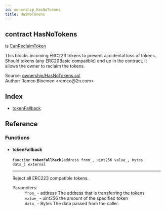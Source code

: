 ```yaml
---
id: ownership_HasNoTokens
title: HasNoTokens
---
```


<div class="contract-doc"><div class="contract"><h2 class="contract-header"><span class="contract-kind">contract</span> HasNoTokens</h2><p class="base-contracts"><span>is</span> <a href="ownership_CanReclaimToken.html">CanReclaimToken</a></p><p class="description">This blocks incoming ERC223 tokens to prevent accidental loss of tokens. Should tokens (any ERC20Basic compatible) end up in the contract, it allows the owner to reclaim the tokens.</p><div class="source">Source: <a href="https://github.com/OpenZeppelin/zeppelin-solidity/blob/v1.6.0/contracts/ownership/HasNoTokens.sol" target="_blank">ownership/HasNoTokens.sol</a></div><div class="author">Author: Remco Bloemen &lt;remco@2π.com&gt;</div></div><div class="index"><h2>Index</h2><ul><li><a href="ownership_HasNoTokens.html#tokenFallback">tokenFallback</a></li></ul></div><div class="reference"><h2>Reference</h2><div class="functions"><h3>Functions</h3><ul><li><div class="item function"><span id="tokenFallback" class="anchor-marker"></span><h4 class="name">tokenFallback</h4><div class="body"><code class="signature">function <strong>tokenFallback</strong><span>(address from_, uint256 value_, bytes data_) </span><span>external </span></code><hr/><div class="description"><p>Reject all ERC223 compatible tokens.</p></div><dl><dt><span class="label-parameters">Parameters:</span></dt><dd><div><code>from_</code> - address The address that is transferring the tokens</div><div><code>value_</code> - uint256 the amount of the specified token</div><div><code>data_</code> - Bytes The data passed from the caller.</div></dd></dl></div></div></li></ul></div></div></div>
